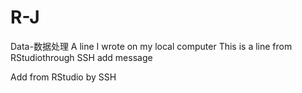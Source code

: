 # R-J
Data-数据处理
A line I wrote on my local computer
This is a line from RStudiothrough SSH add message

Add from RStudio by SSH